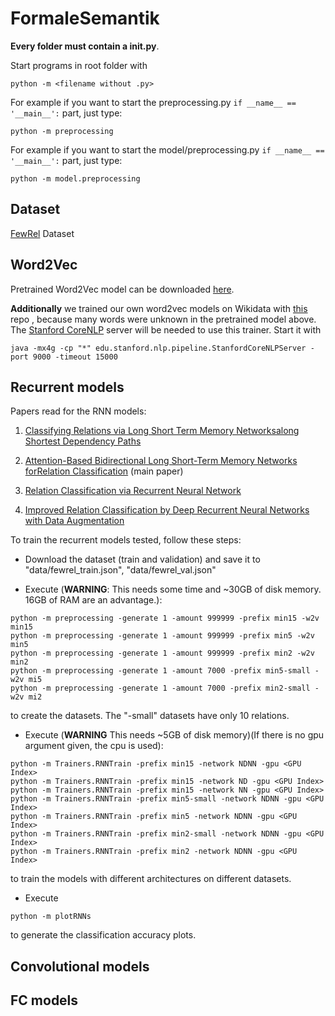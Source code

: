 # FormaleSemantik
**Every folder must contain a __init__.py**.

Start programs in root folder with
```
python -m <filename without .py>
```
For example if you want to start the preprocessing.py ```if __name__ == '__main__':``` part, just type:
```
python -m preprocessing
```

For example if you want to start the model/preprocessing.py ```if __name__ == '__main__':``` part, just type:
```
python -m model.preprocessing
```


## Dataset
[FewRel](https://www.researchgate.net/publication/328494683_FewRel_A_Large-Scale_Supervised_Few-Shot_Relation_Classification_Dataset_with_State-of-the-Art_Evaluation) Dataset

## Word2Vec
Pretrained Word2Vec model can be downloaded [here](https://drive.google.com/file/d/0B7XkCwpI5KDYNlNUTTlSS21pQmM/edit).

**Additionally** we trained our own word2vec models on Wikidata with
[this](https://github.com/jind11/word2vec-on-wikipedia) repo
, because many words were unknown in the pretrained model above.
The [Stanford CoreNLP](https://stanfordnlp.github.io/CoreNLP/index.html#download) server will be needed to use this trainer. Start it with
```
java -mx4g -cp "*" edu.stanford.nlp.pipeline.StanfordCoreNLPServer -port 9000 -timeout 15000
```

## Recurrent models
Papers read for the RNN models:

1. [Classifying Relations via Long Short Term Memory Networksalong Shortest Dependency Paths](https://www.aclweb.org/anthology/D15-1206)

2. [Attention-Based Bidirectional Long Short-Term Memory Networks forRelation Classification](https://www.aclweb.org/anthology/P16-2034) (main paper)

3. [Relation Classification via Recurrent Neural Network](https://arxiv.org/pdf/1508.01006.pdf)

4. [Improved Relation Classification by Deep Recurrent Neural Networks with Data Augmentation](https://arxiv.org/pdf/1601.03651.pdf)

To train the recurrent models tested, follow these steps:

* Download the dataset (train and validation) and save it to
"data/fewrel_train.json", "data/fewrel_val.json"

* Execute (**WARNING**: This needs some time and ~30GB of disk memory. 16GB of RAM are an advantage.):
```
python -m preprocessing -generate 1 -amount 999999 -prefix min15 -w2v min15
python -m preprocessing -generate 1 -amount 999999 -prefix min5 -w2v min5
python -m preprocessing -generate 1 -amount 999999 -prefix min2 -w2v min2
python -m preprocessing -generate 1 -amount 7000 -prefix min5-small -w2v mi5
python -m preprocessing -generate 1 -amount 7000 -prefix min2-small -w2v mi2
```
to create the datasets. The "-small" datasets have only 10 relations.

* Execute (**WARNING** This needs ~5GB of disk memory)(If there is no gpu argument given, the cpu is used):
```
python -m Trainers.RNNTrain -prefix min15 -network NDNN -gpu <GPU Index>
python -m Trainers.RNNTrain -prefix min15 -network ND -gpu <GPU Index>
python -m Trainers.RNNTrain -prefix min15 -network NN -gpu <GPU Index>
python -m Trainers.RNNTrain -prefix min5-small -network NDNN -gpu <GPU Index>
python -m Trainers.RNNTrain -prefix min5 -network NDNN -gpu <GPU Index>
python -m Trainers.RNNTrain -prefix min2-small -network NDNN -gpu <GPU Index>
python -m Trainers.RNNTrain -prefix min2 -network NDNN -gpu <GPU Index>
```
to train the models with different architectures on different datasets.

* Execute
```
python -m plotRNNs
```
to generate the classification accuracy plots.




## Convolutional models


## FC models
